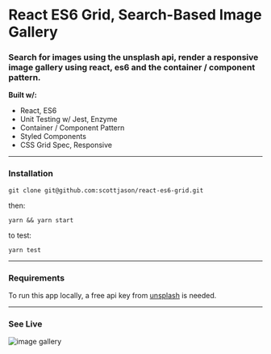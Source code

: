 


# React ES6 Grid, Search-Based Image Gallery

### Search for images using the unsplash api, render a responsive image gallery using react, es6 and the container / component pattern.

**Built w/:**

- React, ES6
- Unit Testing w/ Jest, Enzyme
- Container / Component Pattern
- Styled Components
- CSS Grid Spec, Responsive
---

### Installation


```
git clone git@github.com:scottjason/react-es6-grid.git
```
then:

```
yarn && yarn start
```

to test:
```
yarn test 
```

---


### Requirements
To run this app locally, a free api key from [unsplash](https://api.unsplash.com) is needed.

---

### See Live

![image gallery](https://s3-us-west-1.amazonaws.com/sj-portfolio/house.jpg)
